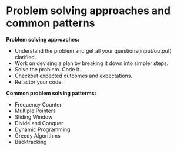 # **Problem solving approaches and common patterns**  


**Problem solving approaches:**  
* Understand the problem and get all your questions(input/output) clarified.
* Work on devising a plan by breaking it down into simpler steps.
* Solve the problem. Code it.
* Checkout expected outcomes and expectations.
* Refactor your code.

**Common problem solving patterms:**
* Frequency Counter
* Multiple Pointers
* Sliding Window
* Divide and Conquer
* Dynamic Programming
* Greedy Algorithms
* Backtracking